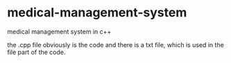 # medical-management-system
medical management system in c++


the .cpp file obviously is the code and there is a txt file, which is used in the file part of the code.
